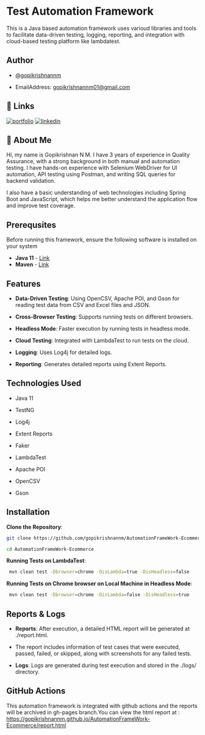 
# Test Automation Framework

This is a Java based automation framework uses varioud libraries and tools to facilitate data-driven testing, logging, reporting, and integration with cloud-based testing platform like lambdatest. 

## Author

- [@gopikrishnannm](https://github.com/gopikrishnannm)

- EmailAddress: gopikrishnannm01@gmail.com


## 🔗 Links
[![portfolio](https://img.shields.io/badge/my_portfolio-000?style=for-the-badge&logo=ko-fi&logoColor=white)](https://github.com/gopikrishnannm)
[![linkedin](https://img.shields.io/badge/linkedin-0A66C2?style=for-the-badge&logo=linkedin&logoColor=white)](https://www.linkedin.com/in/gopikrishnan-n-m/)



## 🚀 About Me

Hi, my name is Gopikrishnan N M. I have 3 years of experience in Quality Assurance, with a strong background in both manual and automation testing. I have hands-on experience with Selenium WebDriver for UI automation, API testing using Postman, and writing SQL queries for backend validation. 

I also have a basic understanding of web technologies including Spring Boot and JavaScript, which helps me better understand the application flow and improve test coverage.


## Prerequsites

Before running this framework, ensure the following software is installed on your system

- **Java 11** - [Link](https://www.java.com/en/download/manual.jsp)
- **Maven** - [Link](https://maven.apache.org/download.cgi)

## Features
- **Data-Driven Testing**: Using OpenCSV, Apache POI, and Gson for reading test data from CSV and Excel files and JSON.

- **Cross-Browser Testing**: Supports running tests on different browsers.

- **Headless Mode**: Faster execution by running tests in headless mode.

- **Cloud Testing**: Integrated with LambdaTest to run tests on the cloud.

- **Logging**: Uses Log4j for detailed logs.

- **Reporting**: Generates detailed reports using Extent Reports.

## Technologies Used

- Java 11

- TestNG

- Log4j

- Extent Reports

- Faker

- LambdaTest

- Apache POI

- OpenCSV

- Gson











## Installation

**Clone the Repository**:

```bash
git clone https://github.com/gopikrishnannm/AutomationFrameWork-Ecommerce.git

cd AutomationFrameWork-Ecommerce

```
    
**Running Tests on LambdaTest**:

```bash
 mvn clean test -Dbrowser=chrome -DisLambda=true -DisHeadless=false

```


**Running Tests on Chrome browser on Local Machine in Headless Mode**:

```bash
 mvn clean test -Dbrowser=chrome -DisLambda=false -DisHeadless=true

```  

 ## Reports & Logs

 - **Reports**: After execution, a detailed HTML report will be generated at ./report.html.

- The report includes information of test cases that were executed, passed, failed, or skipped, along with screenshots for any failed tests.

- **Logs**: Logs are generated during test execution and stored in the ./logs/ directory. 


## GitHub Actions

This automation framework is integrated with github actions and the reports will be archived in gh-pages branch.You can view the html report at : https://gopikrishnannm.github.io/AutomationFrameWork-Ecommerce/report.html

